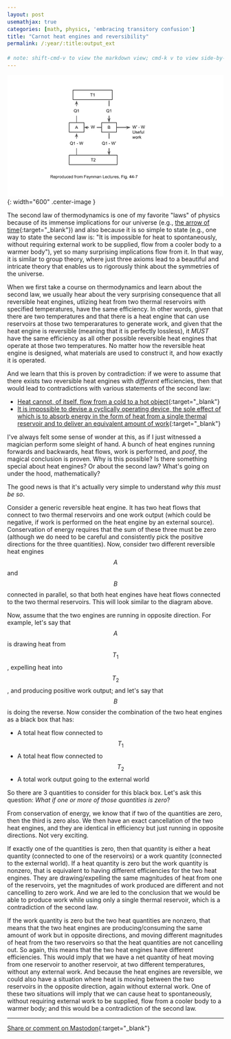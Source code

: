 ```yaml
---
layout: post
usemathjax: true
categories: [math, physics, 'embracing transitory confusion']
title: "Carnot heat engines and reversibility"
permalink: /:year/:title:output_ext

# note: shift-cmd-v to view the markdown view; cmd-k v to view side-by-side, then can do 'toggle preview locking' command in the 3 dots in the preview tab
---
```



![Reversible engines](/assets/images/Carnot.png){: width="600" .center-image }

The second law of thermodynamics is one of my favorite "laws" of physics because of its immense implications for our universe (e.g., [the arrow of time](https://en.wikipedia.org/wiki/Arrow_of_time){:target="_blank"}) and also because it is so simple to state (e.g., one way to state the second law is: "It is impossible for heat to spontaneously, without requiring external work to be supplied, flow from a cooler body to a warmer body"), yet so many surprising implications flow from it. In that way, it is similar to group theory, where just three axioms lead to a beautiful and intricate theory that enables us to rigorously think about the symmetries of the universe.

When we first take a course on thermodynamics and learn about the second law, we usually hear about the very surprising consequence that all reversible heat engines, utlizing heat from two thermal reservoirs with specified temperatures, have the same efficiency. In other words, given that there are two temperatures and that there is a heat engine that can use reservoirs at those two temperaratures to generate work, and given that the heat engine is reversible (meaning that it is perfectly lossless), it *MUST* have the same efficiency as all other possible reversible heat engines that operate at those two temperatures. No matter how the reversible heat engine is designed, what materials are used to construct it, and how exactly it is operated.

And we learn that this is proven by contradiction: if we were to assume that there exists two reversible heat engines with *different* efficiencies, then that would lead to contradictions with various statements of the second law:

- [Heat cannot, of itself, flow from a cold to a hot object](https://www.feynmanlectures.caltech.edu/I_44.html){:target="_blank"}
- [It is impossible to devise a cyclically operating device, the sole effect of which is to absorb energy in the form of heat from a single thermal reservoir and to deliver an equivalent amount of work](https://en.wikipedia.org/wiki/Second_law_of_thermodynamics#Relation_between_Kelvin's_statement_and_Planck's_proposition){:target="_blank"}

I've always felt some sense of wonder at this, as if I just witnessed a magician perform some sleight of hand. A bunch of heat engines running forwards and backwards, heat flows, work is performed, and *poof*, the magical conclusion is proven. Why is this possible? Is there something special about heat engines? Or about the second law? What's going on under the hood, mathematically?

The good news is that it's actually very simple to understand *why this must be so*. 

Consider a generic reversible heat engine. It has two heat flows that connect to two thermal reservoirs and one work output (which could be negative, if work is performed on the heat engine by an external source). Conservation of energy requires that the sum of these three must be zero (although we do need to be careful and consistently pick the positive directions for the three quantities). Now, consider two different reversible heat engines $$A$$ and $$B$$ connected in parallel, so that both heat engines have heat flows connected to the two thermal reservoirs. This will look similar to the diagram above.

Now, assume that the two engines are running in opposite direction. For example, let's say that $$A$$ is drawing heat from $$T_1$$, expelling heat into $$T_2$$, and producing positive work output; and let's say that $$B$$ is doing the reverse. Now consider the combination of the two heat engines as a black box that has:
- A total heat flow connected to $$T_1$$
- A total heat flow connected to $$T_2$$
- A total work output going to the external world

So there are 3 quantities to consider for this black box. Let's ask this question: *What if one or more of those quantities is zero*?

From conservation of energy, we know that if two of the quantities are zero, then the third is zero also. We then have an exact cancellation of the two heat engines, and they are identical in efficiency but just running in opposite directions. Not very exciting. 

If exactly one of the quantities is zero, then that quantity is either a heat quantity (connected to one of the reservoirs) or a work quantity (connected to the external world). If a heat quantity is zero but the work quantity is nonzero, that is equivalent to having different efficiencies for the two heat engines. They are drawing/expelling the same magnitudes of heat from one of the reservoirs, yet the magnitudes of work produced are different and not cancelling to zero work. And we are led to the conclusion that we would be able to produce work while using only a single thermal reservoir, which is a contradiction of the second law.

If the work quantity is zero but the two heat quantities are nonzero, that means that the two heat engines are producing/consuming the same amount of work but in opposite directions, and moving different magnitudes of heat from the two reservoirs so that the heat quantities are not cancelling out. So again, this means that the two heat engines have different efficiencies. This would imply that we have a net quantity of heat moving from one reservoir to another reservoir, at two different temperatures, without any external work. And because the heat engines are reversible, we could also have a situation where heat is moving between the two reservoirs in the opposite direction, again without external work. One of these two situations will imply that we can cause heat to spontaneously, without requiring external work to be supplied, flow from a cooler body to a warmer body; and this would be a contradiction of the second law.

---

[Share or comment on Mastodon](https://hachyderm.io/@Sunfishstanford/109960227623861947){:target="_blank"}
